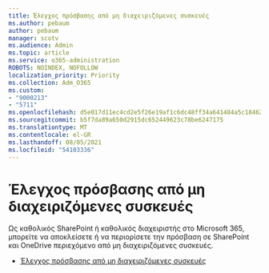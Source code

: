 ```yaml
---
title: Έλεγχος πρόσβασης από μη διαχειριζόμενες συσκευές
ms.author: pebaum
author: pebaum
manager: scotv
ms.audience: Admin
ms.topic: article
ms.service: o365-administration
ROBOTS: NOINDEX, NOFOLLOW
localization_priority: Priority
ms.collection: Adm_O365
ms.custom:
- "9000213"
- "5711"
ms.openlocfilehash: d5e017d11ec4cd2e5f26e19af1c6dc48ff34a641484a5c184625070253885354
ms.sourcegitcommit: b5f7da89a650d2915dc652449623c78be6247175
ms.translationtype: MT
ms.contentlocale: el-GR
ms.lasthandoff: 08/05/2021
ms.locfileid: "54103336"
---
```

# <a name="control-access-from-unmanaged-devices"></a>Έλεγχος πρόσβασης από μη διαχειριζόμενες συσκευές

Ως καθολικός SharePoint ή καθολικός διαχειριστής στο Microsoft 365, μπορείτε να αποκλείσετε ή να περιορίσετε την πρόσβαση σε SharePoint και OneDrive περιεχόμενο από μη διαχειριζόμενες συσκευές.

- [Έλεγχος πρόσβασης από μη διαχειριζόμενες συσκευές](https://docs.microsoft.com/sharepoint/control-access-from-unmanaged-devices)
